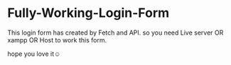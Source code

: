 # Fully-Working-Login-Form
This login form has created by Fetch and API. so you need Live server OR xampp OR Host to work this form.

hope you love it☺
